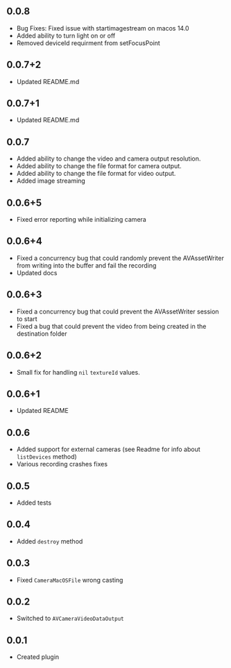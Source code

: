 ## 0.0.8
* Bug Fixes: Fixed issue with startimagestream on macos 14.0
* Added ability to turn light on or off
* Removed deviceId requirment from setFocusPoint
## 0.0.7+2
* Updated README.md
## 0.0.7+1
* Updated README.md
## 0.0.7
* Added ability to change the video and camera output resolution.
* Added ability to change the file format for camera output.
* Added ability to change the file format for video output.
* Added image streaming
## 0.0.6+5
* Fixed error reporting while initializing camera
## 0.0.6+4
* Fixed a concurrency bug that could randomly prevent the AVAssetWriter from writing into the buffer and fail the recording
* Updated docs
## 0.0.6+3
* Fixed a concurrency bug that could prevent the AVAssetWriter session to start
* Fixed a bug that could prevent the video from being created in the destination folder
## 0.0.6+2
* Small fix for handling ```nil``` ```textureId``` values.
## 0.0.6+1
* Updated README
## 0.0.6
* Added support for external cameras (see Readme for info about ```listDevices``` method)
* Various recording crashes fixes

## 0.0.5
* Added tests

## 0.0.4
* Added ```destroy``` method

## 0.0.3
* Fixed ```CameraMacOSFile``` wrong casting

## 0.0.2
* Switched to ```AVCameraVideoDataOutput```

## 0.0.1
* Created plugin
